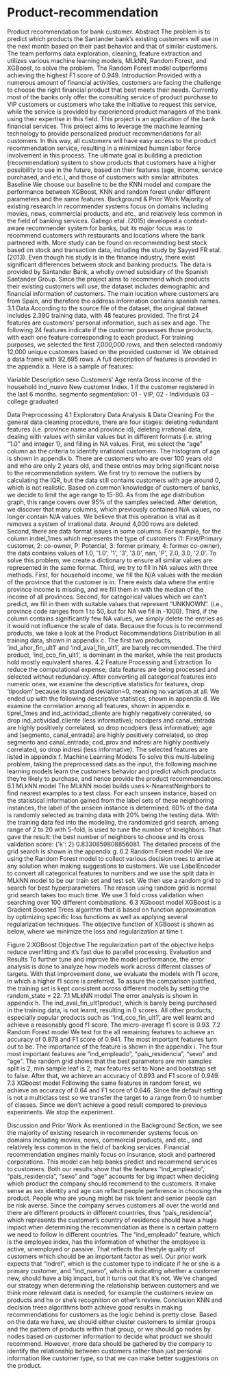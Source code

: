 # Product-recommendation
Product recommendation for bank customer.
Abstract
	The problem is to predict which products the Santander bank’s existing customers will use in the next month based on their past behavior and that of similar customers. The team performs data exploration, cleaning, feature extraction and utilizes various machine learning models, MLkNN, Random Forest, and XGBoost, to solve the problem. The Random Forest model outperforms achieving the highest F1 score of 0.949.
Introduction
Provided with a numerous amount of financial activities, customers are facing the challenge to choose the right financial product that best meets their needs. Currently most of the banks only offer the consulting service of product purchase to VIP customers or customers who take the initiative to request this service, while the service is provided by experienced product managers of the bank using their expertise in this field. 
This project is an application of the bank financial services. This project aims to leverage the machine learning technology to provide personalized product recommendations for all customers. In this way, all customers will have easy access to the product recommendation service, resulting in a minimized human labor force involvement in this process. The ultimate goal is building a prediction (recommendation) system to show products that customers have a higher possibility to use in the future, based on their features (age, income, service purchased, and etc.), and those of customers with similar attributes.
Baseline
We choose our baseline to be the KNN model and compare the performance between XGBoost, KNN and random forest under different parameters and the same features.
Background & Prior Work
Majority of existing research in recommender systems focus on domains including movies, news, commercial products, and etc., and relatively less common in the field of banking services. Gallego etal .(2015) developed a context-aware recommender system for banks, but its major focus was to recommend customers with restaurants and locations where the bank partnered with. More study can be found on recommending best stock based on stock and transaction data, including the study by Sayyed FR etal. (2013). Even though his study is in the finance industry, there exist significant differences between stock and banking products. 
The data is provided by Santander Bank, a wholly owned subsidiary of the Spanish Santander Group. Since the project aims to recommend which products their existing customers will use, the dataset includes demographic and financial information of customers. The main location where customers are from Spain, and therefore the address information contains spanish names. 
3.1 Data
According to the source file of the dataset, the original dataset includes 2.39G training data, with 48 features provided. The first 24 features are customers’ personal information, such as sex and age. The following 24 features indicate if the customer possesses those products, with each one feature corresponding to each product. 
For training purposes, we selected the first 7,000,000 rows, and then selected randomly 12,000 unique customers based on the provided customer id. We obtained a data frame with 92,695 rows. A full description of features is provided in the appendix a. Here is a sample of features:

Variable
Description
sexo
Customers’ Age 
renta
Gross income of the household
ind_nuevo
New customer Index. 1 if the customer registered in the last 6 months.
segmento
segmentation: 01 - VIP, 02 - Individuals 03 - college graduated

Data Preprocessing
4.1 Exploratory Data Analysis & Data Cleaning
For the general data cleaning procedure, there are four stages: deleting redundant features (i.e. province name and province id), deleting irrational data, dealing with values with similar values but in different formats (i.e. string “1.0” and integer 1), and filling in NA values. 
First, we select the “age” column as the criteria to identify irrational customers. The histogram of age is shown in appendix b. There are customers who are over 100 years old and who are only 2 years old, and these entries may bring significant noise to the recommendation system. We first try to remove the outliers by calculating the IQR, but the data still contains customers with age around 0, which is not realistic. Based on common knowledge of customers of banks, we decide to limit the age range to 15-80. As from the age distribution graph, this range covers over 95% of the samples selected. 
After deletion, we discover that many columns, which previously contained N/A values, no longer contain N/A values. We believe that this operation is vital as it removes a system of irrational data. Around 4,000 rows are deleted. 
Second, there are data format issues in some columns. For example, for the column indrel_1mes which represents the type of customers (1: First/Primary customer, 2: co-owner, P: Potential, 3: former primary, 4: former co-owner), the data contains values of 1.0, '1.0', '1', '3', '3.0', nan, 'P', 2.0, 3.0, '2.0'. To solve this problem, we create a dictionary to ensure all similar values are represented in the same format. 
Third, we try to fill in NA values with three methods. First, for household income, we fill the N/A values with the median of the province that the customer is in. There exists data where the entire province income is missing, and we fill them in with the median of the income of all provinces. Second, for categorical values which we can’t predict, we fill in them with suitable values that represent “UNKNOWN”. (i.e., province code ranges from 1 to 50, but for NA we fill in -1000). Third, if the column contains significantly few NA values, we simply delete the entries as it would not influence the scale of data. 
Because the focus is to recommend products, we take a look at the Product Recommendations Distribution in all training data, shown in appendix c. The first two products, ‘ind_ahor_fin_ult1’ and ‘ind_aval_fin_ult1’, are barely recommended. The third product, ‘ind_cco_fin_ult1’, is dominant in the market, while the rest products hold mostly equivalent shares. 
4.2 Feature Processing and Extraction
To reduce the computational expense, data features are being processed and selected without redundancy. 
After converting all categorical features into numeric ones, we examine the descriptive statistics for features, drop ‘tipodom’ because its standard deviation=0, meaning no variation at all. We ended up with the following descriptive statistics, shown in appendix d.
We examine the correlation among all features, shown in appendix e. tiprel_1mes and ind_actividad_cliente are highly negatively correlated, so drop ind_actividad_cliente (less informative); ncodpers and canal_entrada are highly positively correlated, so drop ncodpers (less informative); age and [segmento, canal_entrada] are highly positively correlated, so drop segmento and canal_entrada; cod_prov and indresi are highly positively correlated, so drop indresi (less informative). The selected features are listed in appendix f.
Machine Learning Models 
	To solve this multi-labeling problem, taking the preprocessed data as the input, the following machine learning models learn the customers behavior and predict which products they’re likely to purchase, and hence provide the product recommendations.
6.1 MLkNN model
	The MLkNN model builds uses k-NearestNeighbors to find nearest examples to a test class. For each unseen instance, based on the statistical information gained from the label sets of these neighboring instances, the label of the unseen instance is determined. 
80% of the data is randomly selected as training data with 20% being the testing data. With the training data fed into the modeling, the randomized grid search, among range of 2 to 20 with 5-fold, is used to tune the number of kneighbors. That gave the result: the best number of neighbors to choose and its cross validation score: {'k': 2} 0.8330859808856081. The detailed process of the grid search is shown in the appendix g.
6.2 Random Forest model
 We are using the Random Forest model to collect various decision trees to arrive at any solution when making suggestions to customers. We use LabelEncoder to convert all categorical features to numbers and we use the split data in MLkNN model to be our train set and test set. 
We then use a random grid to search for best hyperparameters. The reason using random grid is normal grid search takes too much time. We use 3 fold cross validation when searching over 100 different combinations. 
6.3 XGboost model
	XGBoost is a Gradient Boosted Trees algorithm that is based on function approximation by optimizing specific loss functions as well as applying several regularization techniques. The objective function of XGBoost is shown as below, where we minimize the loss and regularization at time t.

Figure 2:XGBoost Objective
	The regularization part of the objective helps reduce overfitting and  it’s fast due to parallel processing. 
Evaluation and Results
	To further tune and improve the model performance, the error analysis is done to analyze how models work across different classes of targets. With that improvement done, we evaluate the models with f1 score, in which a higher f1 score is preferred. To assure the comparison justified, the training set is kept consistent across different models by setting the random_state = 22.
7.1 MLkNN model
The error analysis is shown in appendix h. The ind_aval_fin_ult1product, which is barely being purchased in the training data, is not learnt, resulting in 0 scores. All other products, especially popular products such as ‘‘ind_cco_fin_ult1’, are well learnt and achieve a reasonably good f1 score. The micro-average f1 score is 0.93.
7.2 Random Forest model
We test for the all remaining features to achieve an accuracy of 0.878 and F1 score of 0.941. The most important features turn out to be. The importance of the feature is shown in the appendix i. The four most important features are “ind_empleado”, “pais_residencia”, “sexo” and “age”. The random grid shows that the best parameters are min samples split is 2, min sample leaf is 2, max features set to None and bootstrap set to false. After that, we achieve an accuracy of 0.893 and F1 score of 0.949.
7.3 XGboost model
	Following the same features in random forest, we achieve an accuracy of 0.64 and F1 score of 0.646. Since the default setting is not a multiclass test so we transfer the target to a range from 0 to number of classes. Since we don’t achieve a good result compared to previous experiments. We stop the experiment.

Discussion and Prior Work
As mentioned in the Background Section, we see the majority of existing research in recommender systems focus on domains including movies, news, commercial products, and etc., and relatively less common in the field of banking services. Financial recommendation engines mainly focus on insurance, stock and partnered corporations. This model can help banks predict and recommend services to customers. 
Both our results show that the features “ind_empleado”, “pais_residencia”, “sexo” and “age” accounts for big impact when deciding which product the company should recommend to the customers. It make sense as sex identity and age can reflect people perference in choosing the product. People who are young might be risk tolent and senior people can be risk averse. Since the company serves customers all over the world and there are different products in different countries, thus “pais_residencia”, which represents the customer’s country of residence should have a huge impact when determining the recommendation as there is a certain pattern we need to follow in different countries. The “ind_empleado” feature, which is the employee index, has the information of whether the employee is active, unemployed or passive. That reflects the lifestyle quality of customers which should be an important factor as well. Our prior work expects that “indrel”, which is the customer type to indicate if he or she is a primary customer, and “ind_nuevo”, which is indicating whether a customer new, should have a big impact, but it turns out that it’s not. We’ve changed our strategy when determining the relationship between customers and we think more relevant data is needed, for example the customers review on products and he or she’s recognition on other’s review.
Conclusion
KNN and decision trees algorithms both achieve good results in making recommendations for customers as the logic behind is pretty close. Based on the data we have, we should either cluster customers to similar groups and the pattern of products within that group, or we should go nodes by nodes based on customer information to decide what product we should recommend. However, more data should be gathered by the company to identify the relationship between customers rather than just personal information like customer type, so that we can make better suggestions on the product.

